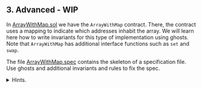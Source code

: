 ## 3. Advanced - WIP 
In [ArrayWithMap.sol](ArrayWithMap.sol) we have the `ArrayWithMap` contract.
There, the contract uses a mapping to indicate which addresses inhabit the array.
We will learn here how to write invariants for this type of implementation using ghosts.
Note that `ArrayWithMap` has additional interface functions such as `set` and `swap`.

The file [ArrayWithMap.spec](ArrayWithMap.spec) contains the skeleton of a
specification file. Use ghosts and additional invariants and rules to fix the spec.


<details>
<summary>Hints.</summary>

1. To prove `uniqueArray`, it suffices to require `flagConsistency`.
1. Create a ghost mapping that provides an inverse to `get(i)`.

</details>
